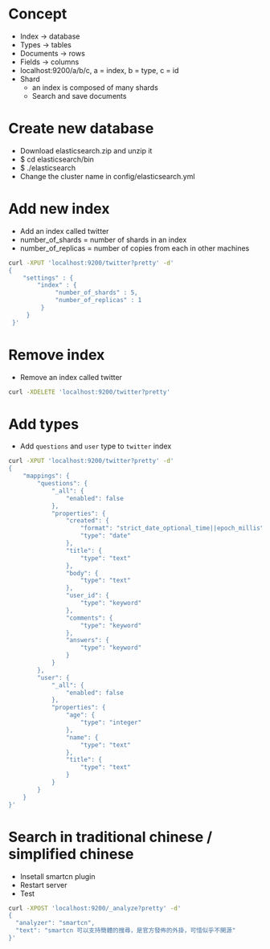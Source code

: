 Concept
=====
* Index -> database
* Types -> tables
* Documents -> rows
* Fields -> columns
* localhost:9200/a/b/c, a = index, b = type, c = id
* Shard
    * an index is composed of many shards
    * Search and save documents

Create new database
=====
* Download elasticsearch.zip and unzip it
* $ cd elasticsearch/bin
* $ ./elasticsearch
* Change the cluster name in config/elasticsearch.yml

Add new index
=====
* Add an index called twitter
* number_of_shards = number of shards in an index
* number_of_replicas = number of copies from each in other machines
```sh
curl -XPUT 'localhost:9200/twitter?pretty' -d'
{
    "settings" : {
        "index" : {
             "number_of_shards" : 5,
             "number_of_replicas" : 1
         }
     }
 }'
```

Remove index
=====
* Remove an index called twitter
```sh
curl -XDELETE 'localhost:9200/twitter?pretty'
```
Add types
=====
* Add `questions` and `user` type to `twitter` index
```sh
curl -XPUT 'localhost:9200/twitter?pretty' -d'
{
    "mappings": {
        "questions": {
            "_all": {
                "enabled": false
            },
            "properties": {
                "created": {
                    "format": "strict_date_optional_time||epoch_millis",
                    "type": "date"
                },
                "title": {
                    "type": "text"
                },
                "body": {
                    "type": "text"
                },
                "user_id": {
                    "type": "keyword"
                },
                "comments": {
                    "type": "keyword"
                },
                "answers": {
                    "type": "keyword"
                }
            }
        },
        "user": {
            "_all": {
                "enabled": false
            },
            "properties": {
                "age": {
                    "type": "integer"
                },
                "name": {
                    "type": "text"
                },
                "title": {
                    "type": "text"
                }
            }
        }
    }
}'
```

Search in traditional chinese / simplified chinese
=====
* Insetall smartcn plugin
* Restart server
* Test
```sh
curl -XPOST 'localhost:9200/_analyze?pretty' -d'
{
  "analyzer": "smartcn",
  "text": "smartcn 可以支持簡體的搜尋，是官方發佈的外掛，可惜似乎不開源"
}'
```
